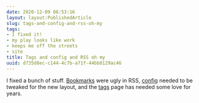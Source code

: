 ```yaml
---
date: 2020-12-09 06:53:16
layout: layout:PublishedArticle
slug: tags-and-config-and-rss-oh-my
tags:
- I fixed it!
- my play looks like work
- keeps me off the streets
- site
title: Tags and config and RSS oh my
uuid: d735d8ec-c144-4c7b-a71f-44bb8129ac46
---
```


[tags]: /tags
[bookmarks]: /bookmark
[config]: /config

I fixed a bunch of stuff. [Bookmarks][] were ugly in RSS, [config][] needed to be tweaked for the
new layout, and the [tags][] page has needed some love for years.